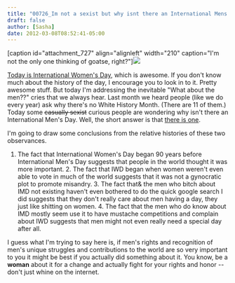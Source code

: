 ```yaml
---
title: "00726_Im not a sexist but why isnt there an International Mens Day"
draft: false
author: [Sasha]
date: 2012-03-08T08:52:41-05:00
---
```


[caption id="attachment_727" align="alignleft" width="210" caption="I'm not the only one thinking of goatse, right?"]<a href="http://www.mensday.ws/en/index.php">![](http://www.morethanmen.org/wp-content/uploads/2012/03/IMDSymbol1-300x225.png)

Today is [International Women's Day](http://en.wikipedia.org/wiki/International_Women%27s_Day), which is awesome. If you don't know much about the history of the day, I encourage you to look in to it. Pretty awesome stuff. But today I'm addressing the inevitable "What about the men??" cries that we always hear. Last month we heard people (like we do every year) ask why there's no White History Month. (There are 11 of them.) Today some <del>casually sexist</del> curious people are wondering why isn't there an International Men's Day. Well, the short answer is that [there is one](http://en.wikipedia.org/wiki/International_Men%27s_Day).

I'm going to draw some conclusions from the relative histories of these two observances.

1. The fact that International Women's Day began 90 years before International Men's Day suggests that people in the world thought it was more important.
	2. The fact that IWD began when women weren't even able to vote in much of the world suggests that it was not a gynocratic plot to promote misandry.
	3. The fact that&  the men who bitch about IMD not existing haven't even bothered to do the quick google search I did suggests that they don't really care about men having a day, they just like shitting on women.
	4. The fact that the men who do know about IMD mostly seem use it to have mustache competitions and complain about IWD suggests that men might not even really need a special day after all.

I guess what I'm trying to say here is, if men's rights and recognition of men's unique struggles and contributions to the world are so very important to you it might be best if you actually did something about it. You know, be a __woman__ about it for a change and actually fight for your rights and honor -- don't just whine on the internet.